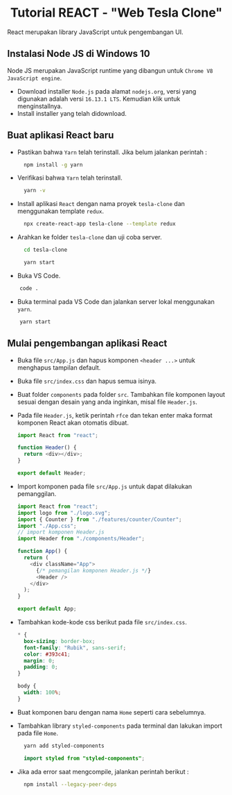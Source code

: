 <h1 align="center">Tutorial REACT - "Web Tesla Clone"</h1>

React merupakan library JavaScript untuk pengembangan UI.

## Instalasi Node JS di Windows 10

Node JS merupakan JavaScript runtime yang dibangun untuk `Chrome V8 JavaScript engine`.

- Download installer `Node.js` pada alamat `nodejs.org`, versi yang digunakan adalah versi `16.13.1 LTS`. Kemudian klik untuk menginstallnya.
- Install installer yang telah didownload.

## Buat aplikasi React baru

- Pastikan bahwa `Yarn` telah terinstall. Jika belum jalankan perintah :

  ```bash
    npm install -g yarn
  ```

- Verifikasi bahwa `Yarn` telah terinstall.

  ```bash
    yarn -v
  ```

- Install aplikasi `React` dengan nama proyek `tesla-clone` dan menggunakan template `redux`.

  ```bash
    npx create-react-app tesla-clone --template redux
  ```

- Arahkan ke folder `tesla-clone` dan uji coba server.

  ```bash
    cd tesla-clone

    yarn start
  ```

- Buka VS Code.

```bash
    code .
```

- Buka terminal pada VS Code dan jalankan server lokal menggunakan `yarn`.

```bash
    yarn start
```

## Mulai pengembangan aplikasi React

- Buka file `src/App.js` dan hapus komponen `<header ...>` untuk menghapus tampilan default.
- Buka file `src/index.css` dan hapus semua isinya.
- Buat folder `components` pada folder `src`. Tambahkan file komponen layout sesuai dengan desain yang anda inginkan, misal file `Header.js`.
- Pada file `Header.js`, ketik perintah `rfce` dan tekan enter maka format komponen React akan otomatis dibuat.

  ```javascript
  import React from "react";

  function Header() {
    return <div></div>;
  }

  export default Header;
  ```

- Import komponen pada file `src/App.js` untuk dapat dilakukan pemanggilan.

  ```javascript
  import React from "react";
  import logo from "./logo.svg";
  import { Counter } from "./features/counter/Counter";
  import "./App.css";
  // import komponen Header.js
  import Header from "./components/Header";

  function App() {
    return (
      <div className="App">
        {/* pemangilan komponen Header.js */}
        <Header />
      </div>
    );
  }

  export default App;
  ```

- Tambahkan kode-kode css berikut pada file `src/index.css`.

  ```css
  * {
    box-sizing: border-box;
    font-family: "Rubik", sans-serif;
    color: #393c41;
    margin: 0;
    padding: 0;
  }

  body {
    width: 100%;
  }
  ```

- Buat komponen baru dengan nama `Home` seperti cara sebelumnya.
- Tambahkan library `styled-components` pada terminal dan lakukan import pada file `Home`.

  ```bash
    yarn add styled-components
  ```

  ```java
    import styled from "styled-components";
  ```

- Jika ada error saat mengcompile, jalankan perintah berikut :

  ```bash
    npm install --legacy-peer-deps
  ```
